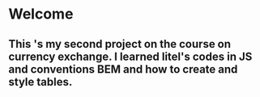 # Welcome
## This 's my second project on the course on currency exchange. I learned litel's codes in JS and conventions BEM and how to create and style tables.